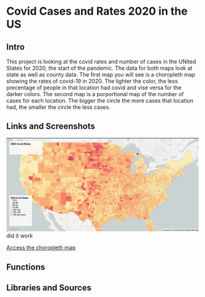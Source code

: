 # Covid Cases and Rates 2020 in the US

## Intro
This project is looking at the covid rates and number of cases in the UNited States for 2020, the start of the pandemic. The data for both maps look at state as well as county data. The first map you will see is a choropleth map showing the rates of covid-19 in 2020. The lighter the color, the less precentage of people in that location had covid and vise versa for the darker colors. The second map is a porportional map of the number of cases for each location. The bigger the circle the more cases that location had, the smaller the circle the less cases.
## Links and Screenshots
![](img/map1.png)
did it work

[Access the choropleth map](https://ilee17.github.io/webMap/map1.html)
## Functions

## Libraries and Sources
